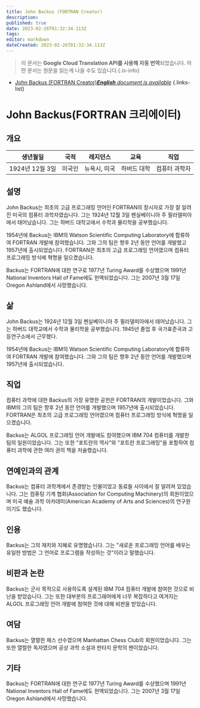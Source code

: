 ```yaml
---
title: John Backus (FORTRAN Creator)
description: 
published: true
date: 2023-02-26T01:32:34.113Z
tags: 
editor: markdown
dateCreated: 2023-02-26T01:32:34.113Z
---
```


> 이 문서는 **Google Cloud Translation API를 사용해 자동 번역**되었습니다.
어떤 문서는 원문을 읽는게 나을 수도 있습니다.{.is-info}



- [John Backus (FORTRAN Creator)***English** document is available*](/en/Knowledge-base/Dictionary/Person/john-backus-fortran-creator)
{.links-list}


# John Backus(FORTRAN 크리에이터)

## 개요

| 생년월일 | 국적 | 레지던스 | 교육 | 직업 |
| ------------- | ----------- | --------- | --------- | ---------- |
| 1924년 12월 3일 | 미국인 | 뉴욕시, 미국 | 하버드 대학 | 컴퓨터 과학자 |

## 설명
John Backus는 최초의 고급 프로그래밍 언어인 FORTRAN의 창시자로 가장 잘 알려진 미국의 컴퓨터 과학자였습니다. 그는 1924년 12월 3일 펜실베이니아 주 필라델피아에서 태어났습니다. 그는 하버드 대학교에서 수학과 물리학을 공부했습니다.

1954년에 Backus는 IBM의 Watson Scientific Computing Laboratory에 합류하여 FORTRAN 개발에 참여했습니다. 그와 그의 팀은 향후 2년 동안 언어를 개발했고 1957년에 출시되었습니다. FORTRAN은 최초의 고급 프로그래밍 언어였으며 컴퓨터 프로그래밍 방식에 혁명을 일으켰습니다.

Backus는 FORTRAN에 대한 연구로 1977년 Turing Award를 수상했으며 1991년 National Inventors Hall of Fame에도 헌액되었습니다. 그는 2007년 3월 17일 Oregon Ashland에서 사망했습니다.

## 삶
John Backus는 1924년 12월 3일 펜실베이니아 주 필라델피아에서 태어났습니다. 그는 하버드 대학교에서 수학과 물리학을 공부했습니다. 1945년 졸업 후 국가표준국과 고등연구소에서 근무했다.

1954년에 Backus는 IBM의 Watson Scientific Computing Laboratory에 합류하여 FORTRAN 개발에 참여했습니다. 그와 그의 팀은 향후 2년 동안 언어를 개발했으며 1957년에 출시되었습니다.

## 직업
컴퓨터 과학에 대한 Backus의 가장 유명한 공헌은 FORTRAN의 개발이었습니다. 그와 IBM의 그의 팀은 향후 2년 동안 언어를 개발했으며 1957년에 출시되었습니다. FORTRAN은 최초의 고급 프로그래밍 언어였으며 컴퓨터 프로그래밍 방식에 혁명을 일으켰습니다.

Backus는 ALGOL 프로그래밍 언어 개발에도 참여했으며 IBM 704 컴퓨터를 개발한 팀의 일원이었습니다. 그는 또한 "포트란의 역사"와 "포트란 프로그래밍"을 포함하여 컴퓨터 과학에 관한 여러 권의 책을 저술했습니다.

## 연예인과의 관계
Backus는 컴퓨터 과학계에서 존경받는 인물이었고 동료들 사이에서 잘 알려져 있었습니다. 그는 컴퓨팅 기계 협회(Association for Computing Machinery)의 회원이었으며 미국 예술 과학 아카데미(American Academy of Arts and Sciences)의 연구원이기도 했습니다.

## 인용
Backus는 그의 재치와 지혜로 유명했습니다. 그는 "새로운 프로그래밍 언어를 배우는 유일한 방법은 그 언어로 프로그램을 작성하는 것"이라고 말했습니다.

## 비판과 논란
Backus는 군사 목적으로 사용하도록 설계된 IBM 704 컴퓨터 개발에 참여한 것으로 비난을 받았습니다. 그는 또한 대부분의 프로그래머에게 너무 복잡하다고 여겨지는 ALGOL 프로그래밍 언어 개발에 참여한 것에 대해 비판을 받았습니다.

## 여담
Backus는 열렬한 체스 선수였으며 Manhattan Chess Club의 회원이었습니다. 그는 또한 열렬한 독자였으며 공상 과학 소설과 판타지 문학의 팬이었습니다.

## 기타
Backus는 FORTRAN에 대한 연구로 1977년 Turing Award를 수상했으며 1991년 National Inventors Hall of Fame에도 헌액되었습니다. 그는 2007년 3월 17일 Oregon Ashland에서 사망했습니다.